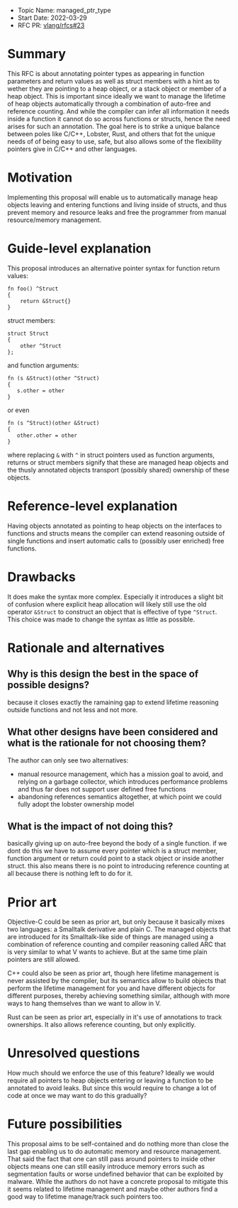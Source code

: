 - Topic Name: managed_ptr_type
- Start Date: 2022-03-29
- RFC PR: [vlang/rfcs#23](https://github.com/vlang/rfcs/pull/23)

# Summary

This RFC is about annotating pointer types as appearing in function parameters and return values as well as struct members with a hint as to wether they are pointing to a heap object, or a stack object or member of a heap object. This is important since ideally we want to manage the lifetime of heap objects automatically through a combination of auto-free and reference counting. And while the compiler can infer all information it needs inside a function it cannot do so across functions or structs, hence the need arises for such an annotation.
The goal here is to strike a unique balance between poles like C/C++, Lobster, Rust, and others that fot the unique needs of of being easy to use, safe, but also allows some of the flexibility pointers give in C/C++ and other languages.

# Motivation

Implementing this proposal will enable us to automatically manage heap objects leaving and entering functions and living inside of structs, and thus prevent memory and resource leaks and free the programmer from manual resource/memory management.

# Guide-level explanation

This proposal introduces an alternative pointer syntax for function return values:

```
fn foo() ^Struct
{
    return &Struct{}
}

```

struct members:

```
struct Struct
{
    other ^Struct
};
```

 and function arguments:

 ```
 fn (s &Struct)(other ^Struct)
 {
    s.other = other
 }
 ```

or even

 ```
 fn (s ^Struct)(other &Struct)
 {
    other.other = other
 }
 ```

 where replacing `&` with `^` in struct pointers used as function arguments, returns or struct members signify that these are managed heap objects and the thusly annotated objects transport (possibly shared) ownership of these objects.

# Reference-level explanation

Having objects annotated as pointing to heap objects on the interfaces to functions and structs means the compiler can extend reasoning outside of single functions and insert automatic calls to (possibly user enriched) free functions.

# Drawbacks

It does make the syntax more complex. Especially it introduces a slight bit of confusion where explicit heap allocation will likely still use the old operator `&Struct` to construct an object that is effective of type `^Struct`. This choice was made to change the syntax as little as possible.

# Rationale and alternatives

## Why is this design the best in the space of possible designs?

because it closes exactly the ramaining gap to extend lifetime reasoning outside functions and not less and not more.

## What other designs have been considered and what is the rationale for not choosing them?

The author can only see two alternatives:
- manual resource management, which has a mission goal to avoid, and relying on a garbage collector, which introduces performance problems and thus far does not support user defined free functions
- abandoning references semantics altogether, at which point we could fully adopt the lobster ownership model

## What is the impact of not doing this?

basically giving up on auto-free beyond the body of a single function. if we dont do this we have to assume every pointer which is a struct member, function argument or return could point to a stack object or inside another struct. this also means there is no point to introducing reference counting at all because there is nothing left to do for it.


# Prior art

Objective-C could be seen as prior art, but only because it basically mixes two languages: a Smalltalk derivative and plain C. The managed objects that are introduced for its Smalltalk-like side of things are managed using a combination of reference counting and compiler reasoning called ARC that is very similar to what V wants to achieve. But at the same time plain pointers are still allowed.

C++ could also be seen as prior art, though here lifetime management is never assisted by the compiler, but its semantics allow to build objects that perform the lifetime management for you and have different objects for different purposes, thereby achieving something similar, although with more ways to hang themselves than we want to allow in V.

Rust can be seen as prior art, especially in it's use of annotations to track ownerships. It also allows reference counting, but only explicitly.

# Unresolved questions

How much should we enforce the use of this feature? Ideally we would require all pointers to heap objects entering or leaving a function to be annotated to avoid leaks. But since this would require to change a lot of code at once we may want to do this gradually?

# Future possibilities

This proposal aims to be self-contained and do nothing more than close the last gap enabling us to do automatic memory and resource management. That said the fact that one can still pass around pointers to inside other objects means one can still easily introduce memory errors such as segmentation faults or worse undefined behavior that can be exploited by malware. While the authors do not have a concrete proposal to mitigate this it seems related to lifetime management and maybe other authors find a good way to lifetime manage/track such pointers too.